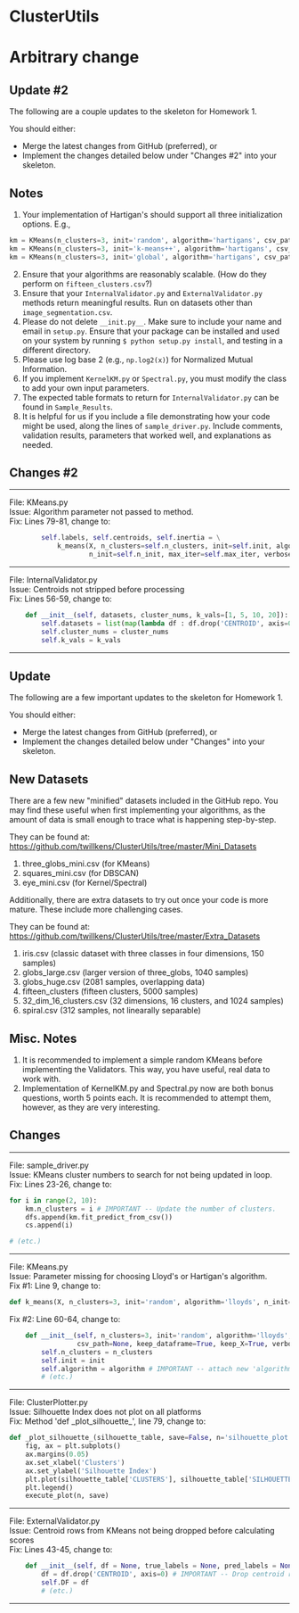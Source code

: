 # ClusterUtils

# Arbitrary change

## Update #2
The following are a couple updates to the skeleton for Homework 1.

You should either:
* Merge the latest changes from GitHub (preferred), or
* Implement the changes detailed below under "Changes #2" into your skeleton.

## Notes
1. Your implementation of Hartigan's should support all three initialization options. E.g.,
```python
km = KMeans(n_clusters=3, init='random', algorithm='hartigans', csv_path='three_globs.csv')
km = KMeans(n_clusters=3, init='k-means++', algorithm='hartigans', csv_path='three_globs.csv')
km = KMeans(n_clusters=3, init='global', algorithm='hartigans', csv_path='three_globs.csv')
```
2. Ensure that your algorithms are reasonably scalable. (How do they perform on `fifteen_clusters.csv`?)
3. Ensure that your `InternalValidator.py` and `ExternalValidator.py` methods return meaningful results. Run on datasets other than `image_segmentation.csv`.
4. Please do not delete `__init.py__`. Make sure to include your name and email in `setup.py`. Ensure that your package can be installed and used on your system by running `$ python setup.py install`, and testing in a different directory.
5. Please use log base 2 (e.g., `np.log2(x)`) for Normalized Mutual Information.
6. If you implement `KernelKM.py` or `Spectral.py`, you must modify the class to add your own input parameters.
7. The expected table formats to return for `InternalValidator.py` can be found in `Sample_Results`.
8. It is helpful for us if you include a file demonstrating how your code might be used, along the lines of `sample_driver.py`. Include comments, validation results, parameters that worked well, and explanations as needed.

## Changes #2

---------
File: KMeans.py  
Issue: Algorithm parameter not passed to method.  
Fix: Lines 79-81, change to:  

```python
        self.labels, self.centroids, self.inertia = \
            k_means(X, n_clusters=self.n_clusters, init=self.init, algorithm=self.algorithm,
                    n_init=self.n_init, max_iter=self.max_iter, verbose=self.verbose)
```

---------
File: InternalValidator.py  
Issue: Centroids not stripped before processing  
Fix: Lines 56-59, change to:  

```python
    def __init__(self, datasets, cluster_nums, k_vals=[1, 5, 10, 20]):
        self.datasets = list(map(lambda df : df.drop('CENTROID', axis=0), datasets))
        self.cluster_nums = cluster_nums
        self.k_vals = k_vals
```
---------






## Update
The following are a few important updates to the skeleton for Homework 1.

You should either:
* Merge the latest changes from GitHub (preferred), or
* Implement the changes detailed below under "Changes" into your skeleton.

## New Datasets

There are a few new "minified" datasets included in the GitHub repo. You may find these useful when first implementing your algorithms, as the amount of data is small enough to trace what is happening step-by-step.

They can be found at: https://github.com/twillkens/ClusterUtils/tree/master/Mini_Datasets
1. three\_globs\_mini.csv (for KMeans)
2. squares\_mini.csv (for DBSCAN)
3. eye\_mini.csv (for Kernel/Spectral)

Additionally, there are extra datasets to try out once your code is more mature. These include more challenging cases.

They can be found at: https://github.com/twillkens/ClusterUtils/tree/master/Extra_Datasets
1. iris.csv (classic dataset with three classes in four dimensions, 150 samples)
2. globs\_large.csv (larger version of three\_globs, 1040 samples)
3. globs\_huge.csv (2081 samples, overlapping data)
4. fifteen\_clusters (fifteen clusters, 5000 samples)
5. 32\_dim\_16\_clusters.csv (32 dimensions, 16 clusters, and 1024 samples)
6. spiral.csv (312 samples, not linearally separable)

## Misc. Notes
1. It is recommended to implement a simple random KMeans before implementing the Validators. This way, you have useful, real data to work with.
2. Implementation of KernelKM.py and Spectral.py now are both bonus questions, worth 5 points each. It is recommended to attempt them, however, as they are very interesting.


## Changes

---------
File: sample\_driver.py  
Issue: KMeans cluster numbers to search for not being updated in loop.  
Fix: Lines 23-26, change to:  

```python
for i in range(2, 10):
    km.n_clusters = i # IMPORTANT -- Update the number of clusters.
    dfs.append(km.fit_predict_from_csv())
    cs.append(i)

# (etc.)
```

---------
File: KMeans.py  
Issue: Parameter missing for choosing Lloyd's or Hartigan's algorithm.  
Fix #1: Line 9, change to:  

```python
def k_means(X, n_clusters=3, init='random', algorithm='lloyds', n_init=1, max_iter=300, verbose=False):
```

Fix #2: Line 60-64, change to:  

```python
    def __init__(self, n_clusters=3, init='random', algorithm='lloyds', n_init=1, max_iter=300,
                 csv_path=None, keep_dataframe=True, keep_X=True, verbose=False):
        self.n_clusters = n_clusters
        self.init = init
        self.algorithm = algorithm # IMPORTANT -- attach new 'algorithm' parameter to self
        # (etc.)
```

---------
File: ClusterPlotter.py  
Issue: Silhouette Index does not plot on all platforms  
Fix: Method 'def \_plot\_silhouette\_', line 79, change to:  

```python
def _plot_silhouette_(silhouette_table, save=False, n='silhouette_plot'):
    fig, ax = plt.subplots()
    ax.margins(0.05)
    ax.set_xlabel('Clusters')
    ax.set_ylabel('Silhouette Index')
    plt.plot(silhouette_table['CLUSTERS'], silhouette_table['SILHOUETTE_IDX'], label='Silhouette Index')
    plt.legend()
    execute_plot(n, save)
```

---------
File: ExternalValidator.py  
Issue: Centroid rows from KMeans not being dropped before calculating scores  
Fix: Lines 43-45, change to:  

```python
    def __init__(self, df = None, true_labels = None, pred_labels = None):
        df = df.drop('CENTROID', axis=0) # IMPORTANT -- Drop centroid rows before processing
        self.DF = df
        # (etc.)
```

---------

